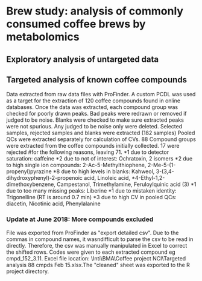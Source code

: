 # Brew study: analysis of commonly consumed coffee brews by metabolomics
## Exploratory analysis of untargeted data
## Targeted analysis of known coffee compounds
Data extracted from raw data files with ProFinder. A custom PCDL was used as a target for the extraction of 120 coffee compounds found in online databases. Once the data was extracted, each compound group was checked for poorly drawn peaks. Bad peaks were redrawn or removed if judged to be noise. Blanks were checked to make sure extracted peaks were not spurious. Any judged to be noise only were deleted.
Selected samples, rejected samples and blanks were extracted (182 samples)
Pooled QCs were extracted separately for calculation of CVs.
88 Compound groups were extracted from the coffee compounds initially collected. 17 were rejected
#for the following reasons, leaving 71.
*1 due to detector saturation: caffeine
*2 due to not of interest: Ochratoxin, 2 isomers
*2 due to high single ion compounds: 2-Ac-5-Methylthiophene, 2-Me-5-(1-propenyl)pyrazine
*8 due to high levels in blanks: Kahweol, 3-(3,4-dihydroxyphenyl)-2-propenoic acid, Linoleic acid, 
*4-Ethyl-1,2-dimethoxybenzene, Campestanol, Trimethylamine, Feruloylquinic acid (3)
*1 due to too many missing peaks: Liberine
*1 due to mistaken identity: Trigonelline (RT is around 0.7 min)
*3 due to high CV in pooled QCs: diacetin, Nicotinic acid, Phenylalanine
### Update at June 2018: More compounds excluded
File was exported from ProFinder as "export detailed csv". Due to the commas in compound names, it wasndifficult to parse the csv to be read in directly. Therefore, the csv was manually manipulated in Excel to correct the shifted rows. Codes were given to each extracted compound eg cmpd_152_3.11. Excel file location: \\Inti\BMA\Coffee project NCI\Targeted analysis 88 cmpds Feb 15.xlsx.The "cleaned" sheet was exported to the R project directory.
